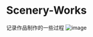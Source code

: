 # Scenery-Works
记录作品制作的一些过程
![image](https://github.com/lexsaints/powershell/blob/master/IMG/ps2.png](https://github.com/Songao-hub/Scenery-Works/blob/main/IMG/%E5%B0%8F%E5%B1%8B%E5%AE%A4%E5%86%85%E6%9D%90%E8%B4%A8%E7%A4%BA%E4%BE%8B.png))
